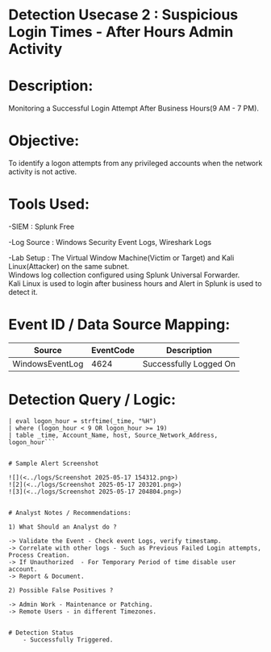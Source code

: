 

# Detection Usecase 2 : Suspicious Login Times - After Hours Admin Activity


# Description: 
Monitoring a Successful Login Attempt After Business Hours(9 AM - 7 PM).


# Objective:
To identify a logon attempts from any privileged accounts when the network activity is not active.


# Tools Used:

-SIEM : Splunk Free

-Log Source : Windows Security Event Logs, Wireshark Logs

-Lab Setup : The Virtual Window Machine(Victim or Target) and Kali Linux(Attacker) on the same subnet.  
             Windows log collection configured using Splunk Universal Forwarder.  
             Kali Linux is used to login after business hours and Alert in Splunk is used to detect it.


# Event ID / Data Source Mapping:

|Source                  | EventCode | Description                |
|------------------------|-----------|----------------------------|
|WindowsEventLog         | 4624      | Successfully Logged On     |


# Detection Query / Logic:

```spl index=main EventCode=4624  
| eval logon_hour = strftime(_time, "%H")   
| where (logon_hour < 9 OR logon_hour >= 19)  
| table _time, Account_Name, host, Source_Network_Address, logon_hour```


# Sample Alert Screenshot

![](<../logs/Screenshot 2025-05-17 154312.png>)  
![2](<../logs/Screenshot 2025-05-17 203201.png>)  
![3](<../logs/Screenshot 2025-05-17 204804.png>)


# Analyst Notes / Recommendations:

1) What Should an Analyst do ? 

-> Validate the Event - Check event Logs, verify timestamp.  
-> Correlate with other logs - Such as Previous Failed Login attempts, Process Creation.    
-> If Unauthorized  - For Temporary Period of time disable user account.  
-> Report & Document.

2) Possible False Positives ?

-> Admin Work - Maintenance or Patching.  
-> Remote Users - in different Timezones.  


# Detection Status
    - Successfully Triggered.


